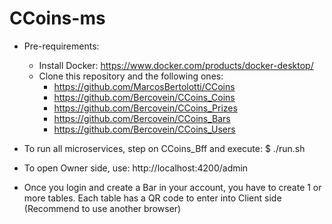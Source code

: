 # CCoins-ms

* Pre-requirements:
  - Install Docker: https://www.docker.com/products/docker-desktop/
  - Clone this repository and the following ones:
    - https://github.com/MarcosBertolotti/CCoins
    - https://github.com/Bercovein/CCoins_Coins
    - https://github.com/Bercovein/CCoins_Prizes
    - https://github.com/Bercovein/CCoins_Bars
    - https://github.com/Bercovein/CCoins_Users


* To run all microservices, step on CCoins_Bff and execute:
$ ./run.sh

* To open Owner side, use:
http://localhost:4200/admin

* Once you login and create a Bar in your account, you have to create 1 or more tables.
Each table has a QR code to enter into Client side (Recommend to use another browser)
